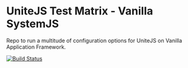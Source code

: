 # UniteJS Test Matrix - Vanilla SystemJS

Repo to run a multitude of configuration options for UniteJS on Vanilla Application Framework.

[![Build Status][travis-image]][travis-url]

[travis-url]: https://travis-ci.org/unitejs-test-matrix/va-systemjs-matrix/
[travis-image]: http://img.shields.io/travis/unitejs-test-matrix/va-systemjs-matrix/master.svg?style=flat
